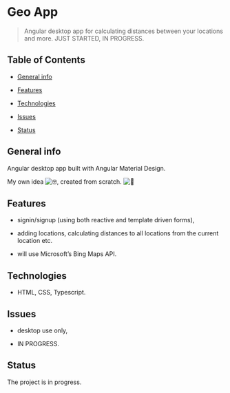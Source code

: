 # Geo App

> Angular desktop app for calculating distances between your locations and more. JUST STARTED, IN PROGRESS.

## Table of Contents

- [General info](#general-info)

- [Features](#features)

- [Technologies](#technologies)

- [Issues](#issues)

- [Status](#status)

## General info

Angular desktop app built with Angular Material Design.

My own idea ![🤓](https://mail.google.com/mail/e/1f913), created from scratch. ![🔨](https://mail.google.com/mail/e/1f528)

## Features

- signin/signup (using both reactive and template driven forms),

- adding locations, calculating distances to all locations from the current location etc.

- will use Microsoft’s Bing Maps API.


## Technologies

- HTML, CSS, Typescript.

## Issues

- desktop use only,

- IN PROGRESS.

## Status

The project is in progress.
